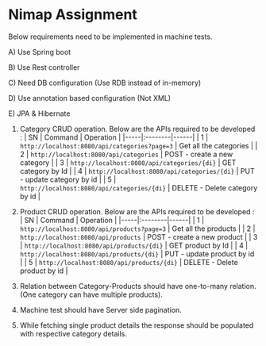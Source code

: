 
# Nimap Assignment
Below requirements need to be implemented in machine tests.

A) Use Spring boot

B) Use Rest controller

C) Need DB configuration (Use RDB instead of in-memory)

D) Use annotation based configuration (Not XML)

E) JPA & Hibernate

1) Category CRUD operation.
Below are the APIs required to be developed :
| SN |  Command  | Operation |
|-----|:--------|------|
| 1    | `http://localhost:8080/api/categories?page=3` | Get all the categories |
| 2   |  `http://localhost:8080/api/categories`  |   POST - create a new category |
| 3   | `http://localhost:8080/api/categories/{di}` |    GET category by Id |
| 4    | `http://localhost:8080/api/categories/{di}` | PUT - update category by id |
| 5    | `http://localhost:8080/api/categories/{di}` | DELETE - Delete category by id |

2) Product CRUD operation.
Below are the APIs required to be developed :
| SN |  Command  | Operation |
|-----|:--------|------|
| 1    | `http://localhost:8080/api/products?page=3` | Get all the products |
| 2   |  `http://localhost:8080/api/products`  |   POST - create a new product |
| 3   | `http://localhost:8080/api/products/{di}` |    GET product by Id |
| 4    | `http://localhost:8080/api/products/{di}` | PUT - update product by id |
| 5    | `http://localhost:8080/api/products/{di}` | DELETE - Delete product by id |

3) Relation between Category-Products should have one-to-many relation. (One category can have multiple products).

4) Machine test should have Server side pagination.

5) While fetching single product details the response should be populated with respective category details.